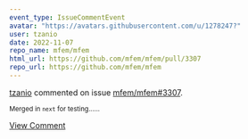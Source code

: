 ```yaml
---
event_type: IssueCommentEvent
avatar: "https://avatars.githubusercontent.com/u/1278247?"
user: tzanio
date: 2022-11-07
repo_name: mfem/mfem
html_url: https://github.com/mfem/mfem/pull/3307
repo_url: https://github.com/mfem/mfem
---
```


<a href='https://github.com/tzanio' target='_blank'>tzanio</a> commented on issue <a href='https://github.com/mfem/mfem/pull/3307' target='_blank'>mfem/mfem#3307</a>.

<small>Merged in `next` for testing......</small>

<a href='https://github.com/mfem/mfem/pull/3307' target='_blank'>View Comment</a>